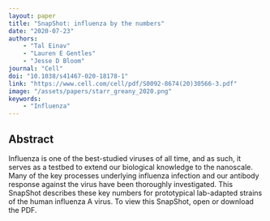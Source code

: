 ```yaml
---
layout: paper
title: "SnapShot: influenza by the numbers"
date: "2020-07-23"
authors: 
    - "Tal Einav"
    - "Lauren E Gentles"
    - "Jesse D Bloom"
journal: "Cell"
doi: "10.1038/s41467-020-18178-1"
link: "https://www.cell.com/cell/pdf/S0092-8674(20)30566-3.pdf"
image: "/assets/papers/starr_greany_2020.png"
keywords:
    - "Influenza"
---
```


## Abstract

Influenza is one of the best-studied viruses of all time, and as such, it serves as a testbed to extend our biological knowledge to the nanoscale. Many of the key processes underlying influenza infection and our antibody response against the virus have been thoroughly investigated. This SnapShot describes these key numbers for prototypical lab-adapted strains of the human influenza A virus. To view this SnapShot, open or download the PDF.
